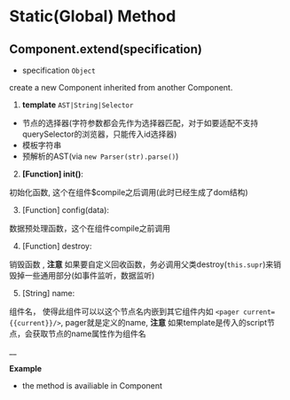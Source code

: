 # Static(Global) Method


## Component.extend(specification)

- specification `Object`

create a new Component inherited from another Component. 

1. __template__ `AST|String|Selector`
  * 节点的选择器(字符参数都会先作为选择器匹配，对于如要适配不支持querySelector的浏览器，只能传入id选择器)
  * 模板字符串
  * 预解析的AST(via `new Parser(str).parse()`)

2. __[Function]   init()__: 
  
  初始化函数, 这个在组件$compile之后调用(此时已经生成了dom结构)

3. [Function]   config(data): 

  数据预处理函数，这个在组件compile之前调用

4. [Function]   destroy: 

  销毁函数 , __注意__ 如果要自定义回收函数，务必调用父类destroy(`this.supr`)来销毁掉一些通用部分(如事件监听，数据监听)

5. [String]     name: 

  组件名， 使得此组件可以以这个节点名内嵌到其它组件内如 `<pager current={{current}}/>`, pager就是定义的name, __注意__ 如果template是传入的script节点，会获取节点的name属性作为组件名


__


__Example__


* the method is availiable in  Component